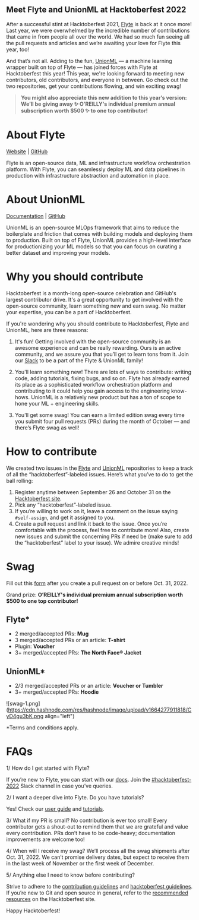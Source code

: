 ## Meet Flyte and UnionML at Hacktoberfest 2022

After a successful stint at Hacktoberfest 2021, [Flyte](https://github.com/flyteorg/flyte) is back at it once more! Last year, we were overwhelmed by the incredible number of contributions that came in from people all over the world. We had so much fun seeing all the pull requests and articles and we’re awaiting your love for Flyte this year, too!

And that’s not all. Adding to the fun, [UnionML](https://github.com/unionai-oss/unionml) — a machine learning wrapper built on top of Flyte — has joined forces with Flyte at Hacktoberfest this year!
This year, we're looking forward to meeting new contributors, old contributors, and everyone in between. Go check out the two repositories, get your contributions flowing, and win exciting swag!

> **You might also appreciate this new addition to this year’s version: We’ll be giving away ✨ O’REILLY's individual premium annual subscription worth $500 ✨ to one top contributor!**

# About Flyte

[Website](https://flyte.org/) | [GitHub](https://github.com/flyteorg/flyte)

Flyte is an open-source data, ML and infrastructure workflow orchestration platform. With Flyte, you can seamlessly deploy ML and data pipelines in production with infrastructure abstraction and automation in place. 

# About UnionML

[Documentation](https://unionml.readthedocs.io/) | [GitHub](https://github.com/unionai-oss/unionml)

UnionML is an open-source MLOps framework that aims to reduce the boilerplate and friction that comes with building models and deploying them to production. Built on top of Flyte, UnionML provides a high-level interface for productionizing your ML models so that you can focus on curating a better dataset and improving your models.

# Why you should contribute

Hacktoberfest is a month-long open-source celebration and GitHub's largest contributor drive. It's a great opportunity to get involved with the open-source community, learn something new and earn swag. No matter your expertise, you can be a part of Hacktoberfest.

If you're wondering why you should contribute to Hacktoberfest, Flyte and UnionML, here are three reasons:

1. It's fun! Getting involved with the open-source community is an awesome experience and can be really rewarding. Ours is an active community, and we assure you that you’ll get to learn tons from it. Join our [Slack](https://slack.flyte.org/) to be a part of the Flyte & UnionML family!

2. You'll learn something new! There are lots of ways to contribute: writing code, adding tutorials, fixing bugs, and so on. Flyte has already earned its place as a sophisticated workflow orchestration platform and contributing to it could help you gain access to the engineering know-hows. UnionML is a relatively new product but has a ton of scope to hone your ML + engineering skills.

3. You'll get some swag! You can earn a limited edition swag every time you submit four pull requests (PRs) during the month of October — and there’s Flyte swag as well!

# How to contribute

We created two issues in the [Flyte](https://github.com/flyteorg/flyte/issues/2917) and [UnionML](https://github.com/unionai-oss/unionml/issues/171) repositories to keep a track of all the “hacktoberfest”-labeled issues. Here’s what you’ve to do to get the ball rolling:

1. Register anytime between September 26 and October 31 on the [Hacktoberfest site](https://hacktoberfest.com/).
2. Pick any “hacktoberfest”-labeled issue.
3. If you’re willing to work on it, leave a comment on the issue saying `#self-assign`, and get it assigned to you.
4. Create a pull request and link it back to the issue.
Once you’re comfortable with the process, feel free to contribute more! Also, create new issues and submit the concerning PRs if need be (make sure to add the “hacktoberfest” label to your issue). We admire creative minds!

# Swag

Fill out this [form](https://tally.so/r/nWO7qQ) after you create a pull request on or before Oct. 31, 2022.

Grand prize: **O’REILLY's individual premium annual subscription worth $500 to one top contributor!**

## Flyte*
- 2 merged/accepted PRs: **Mug**
- 3 merged/accepted PRs or an article: **T-shirt**
- Plugin: **Voucher**
- 3+ merged/accepted PRs: **The North Face® Jacket**

## UnionML*
- 2/3 merged/accepted PRs or an article: **Voucher or Tumbler**
- 3+ merged/accepted PRs: **Hoodie**

![swag-1.png](https://cdn.hashnode.com/res/hashnode/image/upload/v1664277911818/CyD4gu3bK.png align="left")

*Terms and conditions apply.

# FAQs

1/ How do I get started with Flyte?

If you’re new to Flyte, you can start with our [docs](https://docs.flyte.org/en/latest/getting_started/index.html). Join the [#hacktoberfest-2022](https://flyte-org.slack.com/archives/C043P7NDKL6) Slack channel in case you’ve queries.

2/ I want a deeper dive into Flyte. Do you have tutorials?

Yes! Check our [user guide](https://docs.flyte.org/projects/cookbook/en/latest/index.html) and [tutorials](https://docs.flyte.org/projects/cookbook/en/latest/tutorials.html).

3/ What if my PR is small? 
No contribution is ever too small! Every contributor gets a shout-out to remind them that we are grateful and value every contribution. PRs don’t have to be code-heavy; documentation improvements are welcome too!

4/ When will I receive my swag?
We’ll process all the swag shipments after Oct. 31, 2022. We can’t promise delivery dates, but expect to receive them in the last week of November or the first week of December. 

5/ Anything else I need to know before contributing? 

Strive to adhere to the [contribution guidelines](https://docs.flyte.org/en/latest/community/contribute.html) and [hacktoberfest guidelines](https://hacktoberfest.com/participation/#pr-mr-details). If you’re new to Git and open source in general, refer to the [recommended resources](https://hacktoberfest.com/participation/#beginner-resources) on the Hacktoberfest site.

Happy Hacktoberfest!